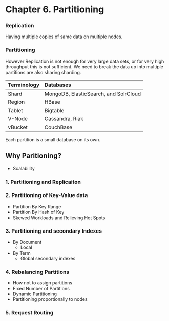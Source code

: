 # Chapter 6. Partitioning
### Replication
Having multiple copies of same data on multiple nodes.

### Partitioning
However Replication is not enough for very large data sets, or
for very high throughput this is not sufficient.
We need to break the data up into multiple partitions are also sharing sharding.


| Terminology     | Databases                             |
|:----------------|:--------------------------------------| 
| Shard           | MongoDB, ElasticSearch, and SolrCloud |
| Region          | HBase                                 |
| Tablet          | Bigtable                              |
| V-Node          | Cassandra, Riak                       |
| vBucket         | CouchBase                             |


Each partition is a small database on its own.

## Why Paritioning?
* Scalability

### 1. Partitioning and Replicaiton
### 2. Partitioning of Key-Value data
* Partition By Key Range
* Partition By Hash of Key
* Skewed Workloads and Relieving Hot Spots

### 3. Partitioning and secondary Indexes
* By Document
  * Local
* By Term
  * Global secondary indexes
### 4. Rebalancing Partitions
* How not to assign partitions
* Fixed Number of Partitions
* Dynamic Partitioning
* Partitioning proportionally to nodes 
### 5. Request Routing